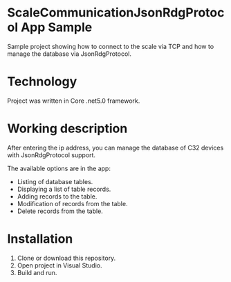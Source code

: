 # ScaleCommunicationJsonRdgProtocol App Sample
Sample project showing how to connect to the scale via TCP and how to manage the database via JsonRdgProtocol.

# Technology
Project was written in Core .net5.0 framework.

# Working description
After entering the ip address, you can manage the database of C32 devices with JsonRdgProtocol support.

The available options are in the app:

* Listing of database tables.
* Displaying a list of table records.
* Adding records to the table.
* Modification of records from the table.
* Delete records from the table.

# Installation
1. Clone or download this repository.
2. Open project in Visual Studio.
3. Build and run.
